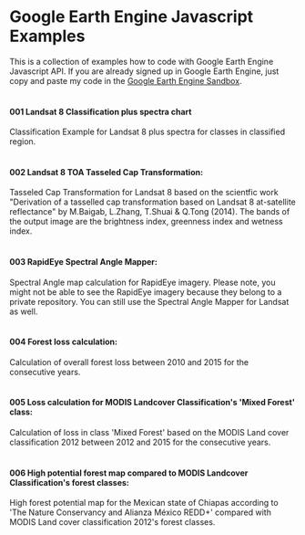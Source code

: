 # Google Earth Engine Javascript Examples
This is a collection of examples how to code with Google Earth Engine Javascript API. If you are already signed up in Google Earth Engine, just copy and paste my code in the [Google Earth Engine Sandbox](https://code.earthengine.google.com).
<br><br>
#### 001 Landsat 8 Classification plus spectra chart
Classification Example for Landsat 8 plus spectra for classes in classified region.
<br><br>
#### 002 Landsat 8 TOA Tasseled Cap Transformation:
Tasseled Cap Transformation for Landsat 8 based on the scientfic work "Derivation of a tasselled cap transformation based on Landsat 8 at-satellite reflectance" by M.Baigab, L.Zhang, T.Shuai & Q.Tong (2014). The bands of the output image are the brightness index, greenness index and wetness index.
<br><br>
#### 003 RapidEye Spectral Angle Mapper:
Spectral Angle map calculation for RapidEye imagery. Please note, you might not be able to see the RapidEye imagery because they belong to a private repository. You can still use the Spectral Angle Mapper for Landsat as well.
<br><br>
#### 004 Forest loss calculation:
Calculation of overall forest loss between 2010 and 2015 for the consecutive years.
<br><br>
#### 005 Loss calculation for MODIS Landcover Classification's 'Mixed Forest' class:
Calculation of loss in class 'Mixed Forest' based on the MODIS Land cover classification 2012 between 2012 and 2015 for the consecutive years.
<br><br>
#### 006 High potential forest map compared to MODIS Landcover Classification's forest classes:
High forest potential map for the Mexican state of Chiapas according to 'The Nature Conservancy and Alianza México REDD+' compared with MODIS Land cover classification 2012's forest classes.

